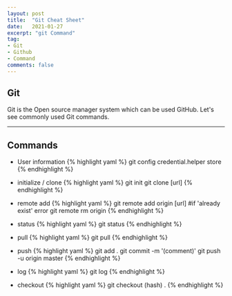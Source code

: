 ```yaml
---
layout: post
title:  "Git Cheat Sheet"
date:   2021-01-27
excerpt: "git Command"
tag:
- Git
- Github
- Command
comments: false
---
```

## Git

Git is the Open source manager system which can be used GitHub. Let's see commonly used Git commands.

---
## Commands
- User information
    {% highlight yaml %}
    git config credential.helper store
    {% endhighlight %}

- initialize / clone
    {% highlight yaml %}
    git init
    git clone [url]
    {% endhighlight %}

- remote add
    {% highlight yaml %}
    git remote add origin [url]
    #if 'already exist' error
    git remote rm origin
    {% endhighlight %}

- status
    {% highlight yaml %}
    git status
    {% endhighlight %}

- pull
    {% highlight yaml %}
    git pull
    {% endhighlight %}

- push
    {% highlight yaml %}
    git add .
    git commit -m '(comment)'
    git push -u origin master
    {% endhighlight %}

- log
    {% highlight yaml %}
    git log
    {% endhighlight %}

- checkout
    {% highlight yaml %}
    git checkout (hash) .
    {% endhighlight %}
